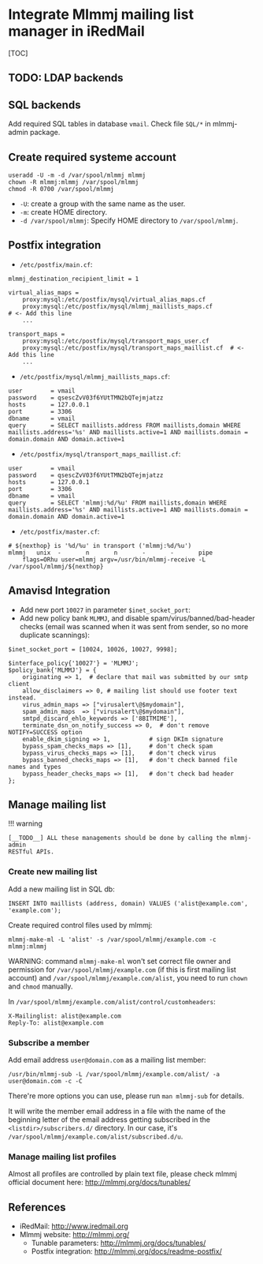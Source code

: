 # Integrate Mlmmj mailing list manager in iRedMail

[TOC]

## TODO: LDAP backends

## SQL backends

Add required SQL tables in database `vmail`. Check file `SQL/*` in mlmmj-admin
package.

## Create required systeme account

```
useradd -U -m -d /var/spool/mlmmj mlmmj
chown -R mlmmj:mlmmj /var/spool/mlmmj
chmod -R 0700 /var/spool/mlmmj
```

* `-U`: create a group with the same name as the user.
* `-m`: create HOME directory.
* `-d /var/spool/mlmmj`: Specify HOME directory to `/var/spool/mlmmj`.

## Postfix integration

* `/etc/postfix/main.cf`:

```
mlmmj_destination_recipient_limit = 1

virtual_alias_maps =
    proxy:mysql:/etc/postfix/mysql/virtual_alias_maps.cf
    proxy:mysql:/etc/postfix/mysql/mlmmj_maillists_maps.cf                 # <- Add this line
    ...

transport_maps =
    proxy:mysql:/etc/postfix/mysql/transport_maps_user.cf
    proxy:mysql:/etc/postfix/mysql/transport_maps_maillist.cf  # <- Add this line
    ...
```

* `/etc/postfix/mysql/mlmmj_maillists_maps.cf`:

```
user        = vmail
password    = qsescZvV03f6YUtTMN2bQTejmjatzz
hosts       = 127.0.0.1
port        = 3306
dbname      = vmail
query       = SELECT maillists.address FROM maillists,domain WHERE maillists.address='%s' AND maillists.active=1 AND maillists.domain = domain.domain AND domain.active=1
```

* `/etc/postfix/mysql/transport_maps_maillist.cf`:

```
user        = vmail
password    = qsescZvV03f6YUtTMN2bQTejmjatzz
hosts       = 127.0.0.1
port        = 3306
dbname      = vmail
query       = SELECT 'mlmmj:%d/%u' FROM maillists,domain WHERE maillists.address='%s' AND maillists.active=1 AND maillists.domain = domain.domain AND domain.active=1
```

* `/etc/postfix/master.cf`:

```
# ${nexthop} is '%d/%u' in transport ('mlmmj:%d/%u')
mlmmj   unix  -       n       n       -       -       pipe
    flags=ORhu user=mlmmj argv=/usr/bin/mlmmj-receive -L /var/spool/mlmmj/${nexthop}
```

## Amavisd Integration

* Add new port `10027` in parameter `$inet_socket_port`:
* Add new policy bank `MLMMJ`, and disable spam/virus/banned/bad-header checks
  (email was scanned when it was sent from sender, so no more duplicate scannings):

```
$inet_socket_port = [10024, 10026, 10027, 9998];

$interface_policy{'10027'} = 'MLMMJ';
$policy_bank{'MLMMJ'} = {
    originating => 1,  # declare that mail was submitted by our smtp client
    allow_disclaimers => 0, # mailing list should use footer text instead.
    virus_admin_maps => ["virusalert\@$mydomain"],
    spam_admin_maps  => ["virusalert\@$mydomain"],
    smtpd_discard_ehlo_keywords => ['8BITMIME'],
    terminate_dsn_on_notify_success => 0,  # don't remove NOTIFY=SUCCESS option
    enable_dkim_signing => 1,           # sign DKIm signature
    bypass_spam_checks_maps => [1],     # don't check spam
    bypass_virus_checks_maps => [1],    # don't check virus
    bypass_banned_checks_maps => [1],   # don't check banned file names and types
    bypass_header_checks_maps => [1],   # don't check bad header
};
```

## Manage mailing list

!!! warning

    [__TODO__] ALL these managements should be done by calling the mlmmj-admin
    RESTful APIs.

### Create new mailing list

Add a new mailing list in SQL db:

```
INSERT INTO maillists (address, domain) VALUES ('alist@example.com', 'example.com');
```

Create required control files used by mlmmj:

```
mlmmj-make-ml -L 'alist' -s /var/spool/mlmmj/example.com -c mlmmj:mlmmj
```

WARNING: command `mlmmj-make-ml` won't set correct file owner and permission
for `/var/spool/mlmmj/example.com` (if this is first mailing list account) and
`/var/spool/mlmmj/example.com/alist`, you need to run `chown` and `chmod`
manually.

In `/var/spool/mlmmj/example.com/alist/control/customheaders`:

```
X-Mailinglist: alist@example.com
Reply-To: alist@example.com
```

### Subscribe a member

Add email address `user@domain.com` as a mailing list member:

```
/usr/bin/mlmmj-sub -L /var/spool/mlmmj/example.com/alist/ -a user@domain.com -c -C
```

There're more options you can use, please run `man mlmmj-sub` for details.

It will write the member email address in a file with the name of the beginning
letter of the email address getting subscribed in the `<listdir>/subscribers.d/`
directory. In our case, it's `/var/spool/mlmmj/example.com/alist/subscribed.d/u`.

### Manage mailing list profiles

Almost all profiles are controlled by plain text file, please check mlmmj
official document here: <http://mlmmj.org/docs/tunables/>

## References

* iRedMail: <http://www.iredmail.org>
* Mlmmj website: <http://mlmmj.org/>
    * Tunable parameters: <http://mlmmj.org/docs/tunables/>
    * Postfix integration: <http://mlmmj.org/docs/readme-postfix/>
